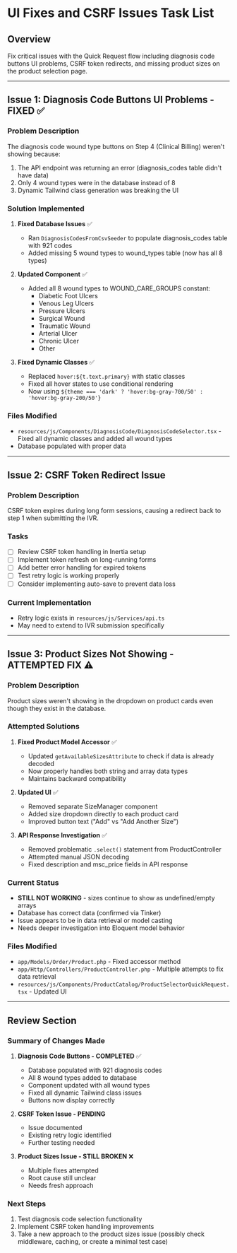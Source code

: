 # UI Fixes and CSRF Issues Task List

## Overview
Fix critical issues with the Quick Request flow including diagnosis code buttons UI problems, CSRF token redirects, and missing product sizes on the product selection page.

---

## Issue 1: Diagnosis Code Buttons UI Problems - FIXED ✅

### Problem Description
The diagnosis code wound type buttons on Step 4 (Clinical Billing) weren't showing because:
1. The API endpoint was returning an error (diagnosis_codes table didn't have data)
2. Only 4 wound types were in the database instead of 8
3. Dynamic Tailwind class generation was breaking the UI

### Solution Implemented
1. **Fixed Database Issues** ✅
   - Ran `DiagnosisCodesFromCsvSeeder` to populate diagnosis_codes table with 921 codes
   - Added missing 5 wound types to wound_types table (now has all 8 types)

2. **Updated Component** ✅
   - Added all 8 wound types to WOUND_CARE_GROUPS constant:
     - Diabetic Foot Ulcers
     - Venous Leg Ulcers  
     - Pressure Ulcers
     - Surgical Wound
     - Traumatic Wound
     - Arterial Ulcer
     - Chronic Ulcer
     - Other

3. **Fixed Dynamic Classes** ✅
   - Replaced `hover:${t.text.primary}` with static classes
   - Fixed all hover states to use conditional rendering
   - Now using `${theme === 'dark' ? 'hover:bg-gray-700/50' : 'hover:bg-gray-200/50'}`

### Files Modified
- `resources/js/Components/DiagnosisCode/DiagnosisCodeSelector.tsx` - Fixed all dynamic classes and added all wound types
- Database populated with proper data

---

## Issue 2: CSRF Token Redirect Issue

### Problem Description
CSRF token expires during long form sessions, causing a redirect back to step 1 when submitting the IVR.

### Tasks
- [ ] Review CSRF token handling in Inertia setup
- [ ] Implement token refresh on long-running forms
- [ ] Add better error handling for expired tokens
- [ ] Test retry logic is working properly
- [ ] Consider implementing auto-save to prevent data loss

### Current Implementation
- Retry logic exists in `resources/js/Services/api.ts`
- May need to extend to IVR submission specifically

---

## Issue 3: Product Sizes Not Showing - ATTEMPTED FIX ⚠️

### Problem Description
Product sizes weren't showing in the dropdown on product cards even though they exist in the database.

### Attempted Solutions
1. **Fixed Product Model Accessor** ✅
   - Updated `getAvailableSizesAttribute` to check if data is already decoded
   - Now properly handles both string and array data types
   - Maintains backward compatibility

2. **Updated UI** ✅
   - Removed separate SizeManager component
   - Added size dropdown directly to each product card
   - Improved button text ("Add" vs "Add Another Size")

3. **API Response Investigation** ✅
   - Removed problematic `.select()` statement from ProductController
   - Attempted manual JSON decoding
   - Fixed description and msc_price fields in API response

### Current Status
- **STILL NOT WORKING** - sizes continue to show as undefined/empty arrays
- Database has correct data (confirmed via Tinker)
- Issue appears to be in data retrieval or model casting
- Needs deeper investigation into Eloquent model behavior

### Files Modified
- `app/Models/Order/Product.php` - Fixed accessor method
- `app/Http/Controllers/ProductController.php` - Multiple attempts to fix data retrieval
- `resources/js/Components/ProductCatalog/ProductSelectorQuickRequest.tsx` - Updated UI

---

## Review Section

### Summary of Changes Made

1. **Diagnosis Code Buttons - COMPLETED** ✅
   - Database populated with 921 diagnosis codes
   - All 8 wound types added to database
   - Component updated with all wound types
   - Fixed all dynamic Tailwind class issues
   - Buttons now display correctly

2. **CSRF Token Issue - PENDING**  
   - Issue documented
   - Existing retry logic identified
   - Further testing needed

3. **Product Sizes Issue - STILL BROKEN** ❌
   - Multiple fixes attempted
   - Root cause still unclear
   - Needs fresh approach

### Next Steps
1. Test diagnosis code selection functionality
2. Implement CSRF token handling improvements
3. Take a new approach to the product sizes issue (possibly check middleware, caching, or create a minimal test case) 